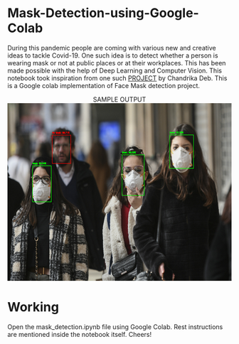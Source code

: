 # Mask-Detection-using-Google-Colab
During this pandemic people are coming with various new and creative ideas to tackle Covid-19. One such idea is to detect whether a person is wearing mask or not at public places or at their workplaces. This has been made possible with the help of Deep Learning and Computer Vision.
This notebook took inspiration from one such [PROJECT](https://github.com/chandrikadeb7/Face-Mask-Detection/) by Chandrika Deb.
This is a Google colab implementation of Face Mask detection project. 
<p align="center">SAMPLE OUTPUT <br>
  <img src="https://github.com/AdityaLoth/Mask-Detection-using-Google-Colab/blob/master/download.jpeg" width="700" height="400"></p>

# Working
Open the mask_detection.ipynb file using Google Colab. Rest instructions are mentioned inside the notebook itself. Cheers!
